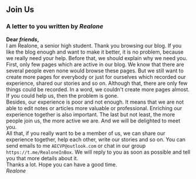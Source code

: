 ## Join Us

### A letter to you written by *Realone*

**Dear *friends*,**  
	I am Realone, a senior high student. Thank you browsing our blog. If you like the blog enough and want to make it better, it is no problem, because we really need your help. Before that, we should explain why we need you.  
	First, only few pages which are active in our blog. We know that there are several people even none would browse these pages. But we still want to create more pages for everybody or just for ourselves which recorded our experience, shared our stories and so on. Although that, there are only few things could be recorded. In a word, we couldn't create more pages almost. If you could help us, then the problem is gone.   
	Besides, our experience is poor and not enough. It means that we are not able to edit notes or articles more valuable or professional. Enriching our experience together is also important. The last but not least, the more people join us, the more active we are. And we will be delighted to meet you.  
	All that, if you really want to be a member of us, we can share our experience together, help each other, write our stories and so on. You can send emails to me `AECVP@outlook.com` or chat in our group `https://t.me/RealoneInBox`. We will reply to you as soon as possible and tell you that more details about it.  
	Thanks a lot. Hope you can have a good time.  
*Realone*